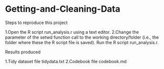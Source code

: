 # Getting-and-Cleaning-Data
 
Steps to reproduce this project

1.Open the R script run_analysis.r using a text editor.
2.Change the parameter of the setwd function call to the working directory/folder (i.e., the folder where these the R script file is saved).
Run the R script run_analysis.r. 

Results produced

1.Tidy dataset file tidydata.txt 
2.Codebook file codebook.md 


